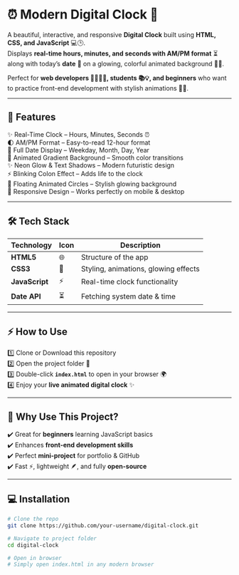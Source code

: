 # ⏰ Modern Digital Clock 🌟  

A beautiful, interactive, and responsive **Digital Clock** built using **HTML, CSS, and JavaScript** 💻🕒.  
Displays **real-time hours, minutes, and seconds with AM/PM format** ⏳ along with today’s **date** 📅 on a glowing, colorful animated background 🌈✨.  

Perfect for **web developers 👨‍💻👩‍💻, students 📚💡, and beginners** who want to practice front-end development with stylish animations 🎨🔥.  

---

## 🚀 Features  
✨ Real-Time Clock – Hours, Minutes, Seconds ⏰  
🌓 AM/PM Format – Easy-to-read 12-hour format  
📅 Full Date Display – Weekday, Month, Day, Year  
🌈 Animated Gradient Background – Smooth color transitions  
✨ Neon Glow & Text Shadows – Modern futuristic design  
⚡ Blinking Colon Effect – Adds life to the clock  
💫 Floating Animated Circles – Stylish glowing background  
📱 Responsive Design – Works perfectly on mobile & desktop  

---

## 🛠️ Tech Stack  

| Technology   | Icon | Description |
|--------------|------|-------------|
| **HTML5**    | 🌐   | Structure of the app |
| **CSS3**     | 🎨   | Styling, animations, glowing effects |
| **JavaScript** | ⚡ | Real-time clock functionality |
| **Date API** | ⏳  | Fetching system date & time |

---

## ⚡ How to Use  
1️⃣ Clone or Download this repository  
2️⃣ Open the project folder 📂  
3️⃣ Double-click **`index.html`** to open in your browser 🌍  
4️⃣ Enjoy your **live animated digital clock** ✨  

---

## 🌈 Why Use This Project?  
✔️ Great for **beginners** learning JavaScript basics  
✔️ Enhances **front-end development skills**  
✔️ Perfect **mini-project** for portfolio & GitHub  
✔️ Fast ⚡, lightweight 🪶, and fully **open-source**  

---

## 💻 Installation  

```bash
# Clone the repo
git clone https://github.com/your-username/digital-clock.git

# Navigate to project folder
cd digital-clock

# Open in browser
# Simply open index.html in any modern browser
